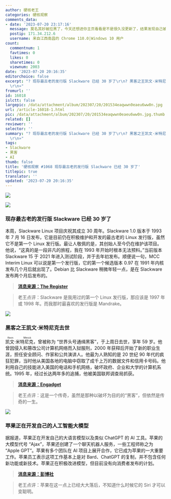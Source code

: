 ```yaml
---
author: 硬核老王
categories: 硬核观察
comments_data:
- date: '2023-07-20 23:17:16'
  message: 莫名其妙被拉黑了，今天还想进你主页看看是不是很久没更新了，结果发现自己被拉黑了
  postip: 171.34.212.6
  username: 来自江西南昌的 Chrome 110.0|Windows 10 用户
count:
  commentnum: 1
  favtimes: 0
  likes: 0
  sharetimes: 0
  viewnum: 2003
date: '2023-07-20 20:16:35'
editorchoice: false
excerpt: "? 现存最古老的发行版 Slackware 已经 30 岁了\r\n? 黑客之王凯文·米特尼克去世\r\n? 苹果正在开发自己的人工智能大模型\r\n»
  \r\n»"
fromurl: ''
id: 16018
islctt: false
largepic: /data/attachment/album/202307/20/201534eaqwwn0eaeu6ww0n.jpg
url: /article-16018-1.html
pic: /data/attachment/album/202307/20/201534eaqwwn0eaeu6ww0n.jpg.thumb.jpg
related: []
reviewer: ''
selector: ''
summary: "? 现存最古老的发行版 Slackware 已经 30 岁了\r\n? 黑客之王凯文·米特尼克去世\r\n? 苹果正在开发自己的人工智能大模型\r\n»
  \r\n»"
tags:
- Slackware
- 黑客
- AI
thumb: false
title: '硬核观察 #1068 现存最古老的发行版 Slackware 已经 30 岁了'
titlepic: true
translator: ''
updated: '2023-07-20 20:16:35'
---
```


![](/data/attachment/album/202307/20/201534eaqwwn0eaeu6ww0n.jpg)


![](/data/attachment/album/202307/20/201544riwd6ztqdn6w6d81.jpg)


### 现存最古老的发行版 Slackware 已经 30 岁了


本周，Slackware Linux 项目庆祝其成立 30 周年。Slackware 1.0 版本于 1993 年 7 月 16 日发布，它是目前仍在积极维护和开发的最古老的 Linux 发行版，虽然它不是第一个 Linux 发行版。最让人敬佩的是，其创始人至今仍在维护该项目。他说，“这真的是一段非凡的旅程，我在 1993 年开始时根本无法预料。”当前版本 Slackware 15 于 2021 年进入测试阶段，并于去年初发布。顺便说一句，MCC Interim Linux 可以说是第一个发行版，它的第一个候选版本 0.97 在 1991 年内核发布几个月后就出现了。Debian 比 Slackware 稍微年轻一点，是在 Slackware 发布两个月后发布的。



> 
> **[消息来源：The Register](https://www.theregister.com/2023/07/20/slackware_turns_30/)**
> 
> 
> 



> 
> 老王点评：Slackware 是我用过的第一个 Linux 发行版，那应该是 1997 年或 1998 年。而我那时最喜欢的发行版是 Mandrake。
> 
> 
> 


![](/data/attachment/album/202307/20/201557qriojn6orbgnnnlj.jpg)


### 黑客之王凯文·米特尼克去世


<ruby> 凯文·米特尼克 <rt>  Kevin Mitnick </rt></ruby>，曾被称为 “世界头号通缉黑客”，于上周日去世，享年 59 岁。他曾因侵入和篡改公司计算机网络而入狱服刑，2000 年获释后开始了新的职业生涯，担任安全顾问、作家和公共演讲人。他最为人熟知的是 20 世纪 90 年代的疯狂犯罪，当时他从美国各地的电脑中窃取了成千上万的数据文件和信用卡号码。他利用自己的技能进入美国的电话和手机网络，破坏政府、企业和大学的计算机系统。1995 年，经过长达两年多的追捕，他被美国联邦调查局抓获。



> 
> **[消息来源：Engadget](https://www.engadget.com/kevin-mitnick-formerly-the-worlds-most-wanted-hacker-has-passed-away-084912966.html)**
> 
> 
> 



> 
> 老王点评：这是一个传奇，虽然是那种以破坏为目的的“黑客”，但依然是传奇的一生。
> 
> 
> 


![](/data/attachment/album/202307/20/201612pb0wjspfkz2bvb0q.jpg)


### 苹果正在开发自己的人工智能大模型


据报道，苹果正在开发自己的大语言模型以及类似 ChatGPT 的 AI 工具。苹果的大模型代号 “Ajax”，苹果还创建了一个聊天机器人服务，一些工程师称之为 “Apple GPT”。苹果有多个团队在 AI 项目上展开合作，它已成为苹果的一大重要工作。苹果员工表示这项工作基本上是对 Bard、ChatGPT 的复制，并不包含任何新功能或新技术。苹果正在积极改进模型，但目前没有向消费者发布的计划。



> 
> **[消息来源：彭博社](https://www.bloomberg.com/news/articles/2023-07-19/apple-preps-ajax-generative-ai-apple-gpt-to-rival-openai-and-google)**
> 
> 
> 



> 
> 老王点评：苹果在这一点上已经大大落后，不知道什么时候它的 Siri 才可以变聪明。
> 
> 
>